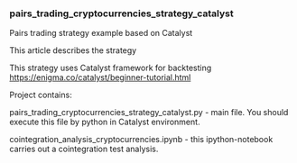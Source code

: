 ### pairs_trading_cryptocurrencies_strategy_catalyst
Pairs trading strategy example based on Catalyst

This article describes the strategy 

This strategy uses Catalyst framework for backtesting https://enigma.co/catalyst/beginner-tutorial.html

Project contains:

pairs_trading_cryptocurrencies_strategy_catalyst.py - main file. You should execute this file by python in Catalyst environment.

cointegration_analysis_cryptocurrencies.ipynb - this ipython-notebook carries out a cointegration test analysis.
